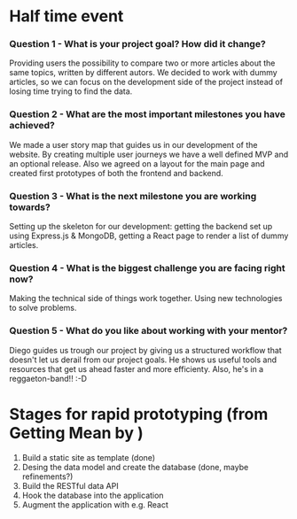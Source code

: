 # Half time event

### Question 1 - What is your project goal? How did it change?
 Providing users the possibility to compare two or more articles about the same topics, written by different autors. We decided to work with dummy articles, so we can focus on the development side of the project instead of losing time trying to find the data.



### Question 2 - What are the most important milestones you have achieved?
 We made a user story map that guides us in our development of the website. By creating multiple user journeys we have a well defined MVP and an optional release. Also we agreed on a layout for the main page and created first prototypes of both the frontend and backend.


### Question 3 - What is the next milestone you are working towards?
 Setting up the skeleton for our development: getting the backend set up using Express.js & MongoDB, getting a React page to render a list of dummy articles.


### Question 4 - What is the biggest challenge you are facing right now?
 Making the technical side of things work together. Using new technologies to solve problems.


### Question 5 - What do you like about working with your mentor?
 Diego guides us trough our project by giving us a structured workflow that doesn't let us derail from our project goals. He shows us useful tools and resources that get us ahead faster and more efficienty. Also, he's in a reggaeton-band!! :-D

# Stages for rapid prototyping (from Getting Mean by )

1. Build a static site as template (done)
2. Desing the data model and create the database (done, maybe refinements?)
3. Build the RESTful data API 
4. Hook the database into the application
5. Augment the application with e.g. React
